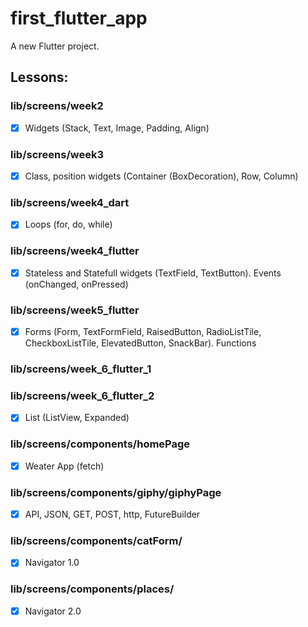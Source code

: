 # first_flutter_app

A new Flutter project.

## Lessons:

### lib/screens/week2
- [x] Widgets (Stack, Text, Image, Padding, Align)

### lib/screens/week3
- [x] Class, position widgets (Container (BoxDecoration), Row, Column)

### lib/screens/week4_dart
- [x] Loops (for, do, while)

### lib/screens/week4_flutter 
- [x] Stateless and Statefull widgets (TextField, TextButton). Events (onChanged, onPressed)

### lib/screens/week5_flutter 
- [x] Forms (Form, TextFormField, RaisedButton, RadioListTile, CheckboxListTile, ElevatedButton, SnackBar). Functions

### lib/screens/week_6_flutter_1
### lib/screens/week_6_flutter_2
- [x] List (ListView, Expanded)

### lib/screens/components/homePage
- [x] Weater App (fetch)

### lib/screens/components/giphy/giphyPage
- [x] API, JSON, GET, POST, http, FutureBuilder

### lib/screens/components/catForm/
- [x] Navigator 1.0

### lib/screens/components/places/
- [x] Navigator 2.0
